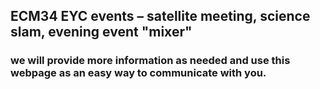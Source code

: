 ## ECM34 EYC events – satellite meeting, science slam, evening event "mixer"

### we will provide more information as needed and use this webpage as an easy way to communicate with you.
